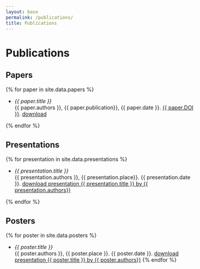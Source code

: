 ```yaml
---
layout: base
permalink: /publications/
title: Publications
---
```

# Publications

## Papers

{% for paper in site.data.papers %}
- _{{ paper.title }}_<br/>
  {{ paper.authors }}, {{ paper.publication}}, {{ paper.date }}. <a href="https://doi.org/{{ paper.DOI }}">{{ paper.DOI }}</a>. <a href="{{ paper.link}}">download</a>

{% endfor %}

## Presentations

{% for presentation in site.data.presentations %}
- _{{ presentation.title }}_<br/>
  {{ presentation.authors }}, {{ presentation.place}}. {{ presentation.date }}. <a href="{{ presentation.link | relative_url }}">download<span class="sr-only"> presentation {{ presentation.title }} by {{ presentation.authors}}</span></a>

{% endfor %}

## Posters

{% for poster in site.data.posters %}
- _{{ poster.title }}_<br/>
  {{ poster.authors }}, {{ poster.place }}. {{ poster.date }}. <a href="{{ poster.link | relative_url }}">download<span class="sr-only"> presentation {{ poster.title }} by {{ poster.authors}}</span></a>
{% endfor %}
